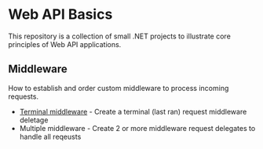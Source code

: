 # Web API Basics

This repository is a collection of small .NET projects to illustrate core principles of Web API applications.

## Middleware

How to establish and order custom middleware to process incoming requests.

- [Terminal middleware](/Middleware/TerminalMiddleware) - Create a terminal (last ran) request middleware deletage
- Multiple middleware - Create 2 or more middleware request delegates to handle all reqeusts